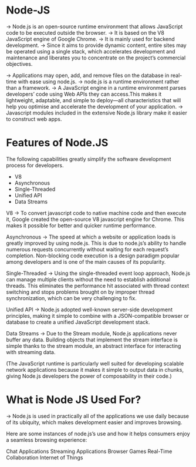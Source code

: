 # Node-JS
-> Node.js is an open-source runtime environment that allows JavaScript code to be executed outside the browser. 
-> It is based on the V8 JavaScript engine of Google Chrome.
-> It is mainly used for backend development.
-> Since it aims to provide dynamic content, entire sites may be operated using a single stack, which accelerates development and maintenance and liberates 
you to concentrate on the project’s commercial objectives.

-> Applications may open, add, and remove files on the database in real-time with ease using node.js. 
-> node.js is a runtime environment rather than a framework. 
-> A JavaScript engine in a runtime environment parses developers’ code using Web APIs they can access.This makes it lightweight, adaptable, and simple to 
deploy—all characteristics that will help you optimise and accelerate the development of your application.
-> Javascript modules included in the extensive Node.js library make it easier to construct web apps.

# Features of Node.JS 
The following capabilities greatly simplify the software development process for developers.
* V8
* Asynchronous
* Single-Threaded
* Unified API
* Data Streams

V8 
-> To convert javascript code to native machine code and then execute it, Google created the open-source V8 javascript engine for Chrome. This makes it possible for
better and quicker runtime performance.

Asynchronous
-> The speed at which a website or application loads is greatly improved by using node.js. This is due to node.js’s ability to handle numerous requests concurrently 
without waiting for each request’s completion. Non-blocking code execution is a design paradigm popular among developers and is one of the main causes of its popularity.

Single-Threaded
-> Using the single-threaded event loop approach, Node.js can manage multiple clients without the need to establish additional threads. This eliminates the 
performance hit associated with thread context switching and stops problems brought on by improper thread synchronization, which can be very challenging to fix.

Unified API
-> Node.js adopted well-known server-side development principles, making it simple to combine with a JSON-compatible browser or database to create a unified JavaScript
development stack.

Data Streams
-> Due to the Stream module, Node.js applications never buffer any data. Building objects that implement the stream interface is simple thanks to the stream module,
an abstract interface for interacting with streaming data.

(The JavaScript runtime is particularly well suited for developing scalable network applications because it makes it simple to output data in chunks, giving Node.js
developers the power of composability in their code.)



# What is Node JS Used For?
-> Node.js is used in practically all of the applications we use daily because of its ubiquity, which makes development easier and improves browsing.

Here are some instances of node.js’s use and how it helps consumers enjoy a seamless browsing experience: 

Chat Applications
Streaming Applications
Browser Games
Real-Time Collaboration
Internet of Things
